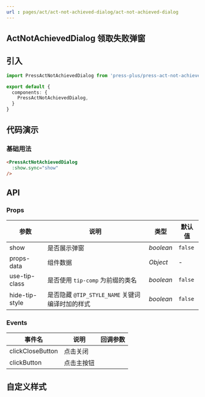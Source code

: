 ```yaml
---
url : pages/act/act-not-achieved-dialog/act-not-achieved-dialog
---
```


## ActNotAchievedDialog 领取失败弹窗


## 引入

```ts
import PressActNotAchievedDialog from 'press-plus/press-act-not-achieved-dialog/press-act-not-achieved-dialog';

export default {
  components: {
    PressActNotAchievedDialog,
  }
}
```

## 代码演示

### 基础用法

```html
<PressActNotAchievedDialog
  :show.sync="show"
/>
```

## API

### Props


| 参数           | 说明                                            | 类型      | 默认值  |
| -------------- | ----------------------------------------------- | --------- | ------- |
| show           | 是否展示弹窗                                    | _boolean_ | `false` |
| props-data     | 组件数据                                        | _Object_  | -       |
| use-tip-class  | 是否使用 `tip-comp` 为前缀的类名                | _boolean_ | `false` |
| hide-tip-style | 是否隐藏 `@TIP_STYLE_NAME` 关键词编译时加的样式 | _boolean_ | `false` |

### Events

| 事件名           | 说明       | 回调参数 |
| ---------------- | ---------- | -------- |
| clickCloseButton | 点击关闭   |          |
| clickButton      | 点击主按钮 |          |

## 自定义样式

<custom-style />

